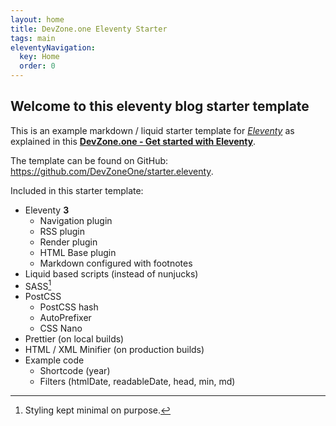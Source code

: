 ```yaml
---
layout: home
title: DevZone.one Eleventy Starter
tags: main
eleventyNavigation:
  key: Home
  order: 0
---
```


## Welcome to this eleventy blog starter template

This is an example markdown / liquid starter template for _[Eleventy](https://11ty.dev)_ as explained in this **[DevZone.one - Get started with Eleventy](https://devzone.one/posts/get-started-with-eleventy)**.

The template can be found on GitHub: <https://github.com/DevZoneOne/starter.eleventy>.

Included in this starter template:

- Eleventy **3**
  - Navigation plugin
  - RSS plugin
  - Render plugin
  - HTML Base plugin
  - Markdown configured with footnotes
- Liquid based scripts (instead of nunjucks)
- SASS[^styling]
- PostCSS
  - PostCSS hash
  - AutoPrefixer
  - CSS Nano
- Prettier (on local builds)
- HTML / XML Minifier (on production builds)
- Example code
  - Shortcode (year)
  - Filters (htmlDate, readableDate, head, min, md)

[^styling]: Styling kept minimal on purpose.
